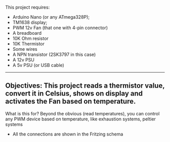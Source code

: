 
This project requires:
- Arduino Nano (or any ATmega328P);
- TM1638 display;
- PWM 12v Fan (that one with 4-pin connector)
- A breadboard
- 10K Ohm resistor
- 10K Thermistor
- Some wires
- A NPN transistor (2SK3797 in this case)
- A 12v PSU
- A 5v PSU (or USB cable)

-----------------------------
Objectives:
This project reads a thermistor value, convert it in Celsius, shows on display and activates the Fan based on temperature.
-----------------------------
What is this for?
Beyond the obvious (read temperatures), you can control any PWM device based on temperature, like exhaustion systems, peltier systems

* All the connections are shown in the Fritzing schema
